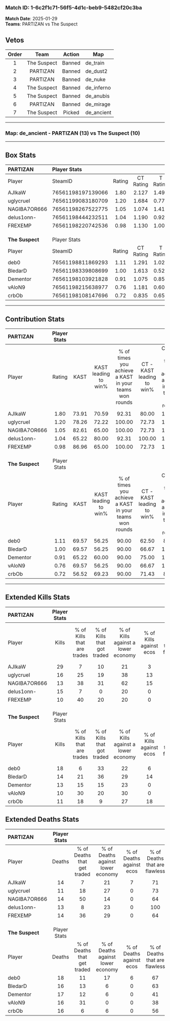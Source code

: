 ### Match ID: 1-6c2f1c71-56f5-4d1c-beb9-5482cf20c3ba  
**Match Date**: 2025-01-29  
**Teams**: PARTIZAN vs The Suspect  

## Vetos  

| Order | Team | Action | Map |
| :---: | :--: | :----: | --- |
| 1 | The Suspect | Banned | de_train |
| 2 | PARTIZAN | Banned | de_dust2 |
| 3 | PARTIZAN | Banned | de_nuke |
| 4 | The Suspect | Banned | de_inferno |
| 5 | The Suspect | Banned | de_anubis |
| 6 | PARTIZAN | Banned | de_mirage |
| 7 | The Suspect | Picked | de_ancient |

---  

### **Map**: de_ancient - PARTIZAN (13) vs The Suspect (10)  
---  

## Box Stats  

| **PARTIZAN**    | Player Stats      |        |           |          |       |       |       |         |        |      |     |
| :- | :- | :-: | :-: | :-: | :-: | :-: | :-: | :-: | :-: | :-: | :-: |
| Player          | SteamID           | Rating | CT Rating | T Rating | KAST  |  ADR  | Kills | Assists | Deaths | K/D  | HS% |
| AJlkaW          | 76561198197139066 |  1.80  |   2.127   |  1.495   | 73.91 | 129.9 |  29   |    4    |   14   | 2.07 | 62  |
| uglycrueI       | 76561199083180709 |  1.20  |   1.684   |  0.773   | 78.26 | 65.6  |  16   |    3    |   11   | 1.45 | 50  |
| NAGIBA7OR666    | 76561198267522775 |  1.05  |   1.074   |  1.419   | 82.61 | 60.9  |  13   |    5    |   14   | 0.93 | 61  |
| delus1onn-      | 76561198444232511 |  1.04  |   1.190   |  0.921   | 65.22 | 70.3  |  15   |    3    |   13   | 1.15 |  6  |
| FREXEMP         | 76561198220742536 |  0.98  |   1.130   |  1.008   | 86.96 | 61.6  |  10   |    8    |   14   | 0.71 | 80  |
|                 |                   |        |           |          |       |       |       |         |        |      |     |
|                 |                   |        |           |          |       |       |       |         |        |      |     |
|                 |                   |        |           |          |       |       |       |         |        |      |     |
| **The Suspect** | Player Stats      |        |           |          |       |       |       |         |        |      |     |
| Player          | SteamID           | Rating | CT Rating | T Rating | KAST  |  ADR  | Kills | Assists | Deaths | K/D  | HS% |
| deb0            | 76561198811869293 |  1.11  |   1.291   |  1.029   | 69.57 | 78.8  |  18   |    6    |   18   | 1.00 | 61  |
| BledarD         | 76561198339808699 |  1.00  |   1.613   |  0.527   | 69.57 | 76.2  |  14   |    7    |   16   | 0.88 | 71  |
| Dementor        | 76561198103921828 |  0.91  |   1.075   |  0.855   | 65.22 | 78.6  |  13   |    7    |   17   | 0.76 | 53  |
| vAloN9          | 76561198215638977 |  0.76  |   1.181   |  0.602   | 69.57 | 51.4  |  10   |    5    |   16   | 0.63 | 30  |
| crbOb           | 76561198108147696 |  0.72  |   0.835   |  0.659   | 56.52 | 54.7  |  11   |    6    |   16   | 0.69 | 54  |
---  

## Contribution Stats  

| **PARTIZAN**    | Player Stats |       |                      |                                                        |                           |                                                             |                          |                                                            |
| :- | :-: | :-: | :-: | :-: | :-: | :-: | :-: | :-: |
| Player          |    Rating    | KAST  | KAST leading to win% | % of times you achieve a KAST in your teams won rounds | CT - KAST leading to win% | CT - % of times you achieve a KAST in your teams won rounds | T - KAST leading to win% | T - % of times you achieve a KAST in your teams won rounds |
| AJlkaW          |     1.80     | 73.91 |        70.59         |                         92.31                          |           80.00           |                           100.00                            |          57.14           |                           80.00                            |
| uglycrueI       |     1.20     | 78.26 |        72.22         |                         100.00                         |           72.73           |                           100.00                            |          71.43           |                           100.00                           |
| NAGIBA7OR666    |     1.05     | 82.61 |        65.00         |                         100.00                         |           72.73           |                           100.00                            |          55.56           |                           100.00                           |
| delus1onn-      |     1.04     | 65.22 |        80.00         |                         92.31                          |          100.00           |                           100.00                            |          57.14           |                           80.00                            |
| FREXEMP         |     0.98     | 86.96 |        65.00         |                         100.00                         |           72.73           |                           100.00                            |          55.56           |                           100.00                           |
|                 |              |       |                      |                                                        |                           |                                                             |                          |                                                            |
|                 |              |       |                      |                                                        |                           |                                                             |                          |                                                            |
|                 |              |       |                      |                                                        |                           |                                                             |                          |                                                            |
| **The Suspect** | Player Stats |       |                      |                                                        |                           |                                                             |                          |                                                            |
| Player          |    Rating    | KAST  | KAST leading to win% | % of times you achieve a KAST in your teams won rounds | CT - KAST leading to win% | CT - % of times you achieve a KAST in your teams won rounds | T - KAST leading to win% | T - % of times you achieve a KAST in your teams won rounds |
| deb0            |     1.11     | 69.57 |        56.25         |                         90.00                          |           62.50           |                            83.33                            |          50.00           |                           100.00                           |
| BledarD         |     1.00     | 69.57 |        56.25         |                         90.00                          |           66.67           |                           100.00                            |          42.86           |                           75.00                            |
| Dementor        |     0.91     | 65.22 |        60.00         |                         90.00                          |           75.00           |                           100.00                            |          42.86           |                           75.00                            |
| vAloN9          |     0.76     | 69.57 |        56.25         |                         90.00                          |           66.67           |                           100.00                            |          42.86           |                           75.00                            |
| crbOb           |     0.72     | 56.52 |        69.23         |                         90.00                          |           71.43           |                            83.33                            |          66.67           |                           100.00                           |
---  

## Extended Kills Stats  

| **PARTIZAN**    | Player Stats |                            |                            |                                    |                         |                              |                                 |                                       |                    |           |
| :- | :-: | :-: | :-: | :-: | :-: | :-: | :-: | :-: | :-: | :-: |
| Player          |    Kills     | % of Kills that are trades | % of Kills that got traded | % of Kills against a lower economy | % of Kills against ecos | % of Kills that are flawless | % of Kills that are close duels | % of Kills that are assisted by flash | Pistol Round Kills | AWP Kills |
| AJlkaW          |      29      |             7              |             10             |                 21                 |            3            |              62              |                3                |                   3                   |         1          |     6     |
| uglycrueI       |      16      |             25             |             19             |                 38                 |           13            |              50              |                0                |                   0                   |         0          |     2     |
| NAGIBA7OR666    |      13      |             38             |             31             |                 62                 |           15            |              31              |               15                |                   0                   |         0          |     0     |
| delus1onn-      |      15      |             7              |             0              |                 20                 |            0            |              60              |                0                |                   0                   |         14         |     1     |
| FREXEMP         |      10      |             40             |             20             |                 20                 |            0            |              50              |                0                |                   0                   |         0          |     0     |
|                 |              |                            |                            |                                    |                         |                              |                                 |                                       |                    |           |
|                 |              |                            |                            |                                    |                         |                              |                                 |                                       |                    |           |
|                 |              |                            |                            |                                    |                         |                              |                                 |                                       |                    |           |
| **The Suspect** | Player Stats |                            |                            |                                    |                         |                              |                                 |                                       |                    |           |
| Player          |    Kills     | % of Kills that are trades | % of Kills that got traded | % of Kills against a lower economy | % of Kills against ecos | % of Kills that are flawless | % of Kills that are close duels | % of Kills that are assisted by flash | Pistol Round Kills | AWP Kills |
| deb0            |      18      |             6              |             33             |                 22                 |            6            |              67              |                0                |                   0                   |         0          |     1     |
| BledarD         |      14      |             21             |             36             |                 29                 |           14            |              71              |                7                |                   7                   |         0          |     0     |
| Dementor        |      13      |             15             |             15             |                 23                 |            0            |              85              |                0                |                   0                   |         0          |     0     |
| vAloN9          |      10      |             30             |             20             |                 30                 |            0            |              70              |                0                |                   0                   |         0          |     0     |
| crbOb           |      11      |             18             |             9              |                 27                 |           18            |              73              |                9                |                   9                   |         0          |     4     |
## Extended Deaths Stats  

| **PARTIZAN**    | Player Stats |                             |                                   |                          |                               |                            |                           |               |
| :- | :-: | :-: | :-: | :-: | :-: | :-: | :-: | :-: |
| Player          |    Deaths    | % of Deaths that get traded | % of Deaths against lower economy | % of Deaths against ecos | % of Deaths that are flawless | % of Deaths that are close | % of Deaths while blinded | Deaths to AWP |
| AJlkaW          |      14      |              7              |                21                 |            7             |              71               |             7              |             0             |       0       |
| uglycrueI       |      11      |             18              |                27                 |            0             |              73               |             0              |             0             |       0       |
| NAGIBA7OR666    |      14      |             50              |                14                 |            0             |              64               |             0              |             7             |       0       |
| delus1onn-      |      13      |              8              |                23                 |            0             |              100              |             0              |             8             |       0       |
| FREXEMP         |      14      |             36              |                29                 |            0             |              64               |             7              |             0             |       0       |
|                 |              |                             |                                   |                          |                               |                            |                           |               |
|                 |              |                             |                                   |                          |                               |                            |                           |               |
|                 |              |                             |                                   |                          |                               |                            |                           |               |
| **The Suspect** | Player Stats |                             |                                   |                          |                               |                            |                           |               |
| Player          |    Deaths    | % of Deaths that get traded | % of Deaths against lower economy | % of Deaths against ecos | % of Deaths that are flawless | % of Deaths that are close | % of Deaths while blinded | Deaths to AWP |
| deb0            |      18      |             11              |                17                 |            6             |              67               |             0              |             0             |       3       |
| BledarD         |      16      |             13              |                 6                 |            0             |              63               |             0              |             0             |       4       |
| Dementor        |      17      |             12              |                 6                 |            0             |              41               |             12             |             0             |       2       |
| vAloN9          |      16      |             31              |                 0                 |            0             |              38               |             6              |             0             |       1       |
| crbOb           |      16      |              6              |                 6                 |            0             |              56               |             0              |             6             |       5       |
